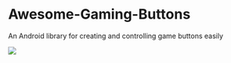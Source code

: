 # Awesome-Gaming-Buttons
An Android library for creating and controlling game buttons easily

<img src="https://scontent.fath3-4.fna.fbcdn.net/v/t1.0-9/94127896_1923381487794747_8468148200161673216_o.jpg?_nc_cat=107&_nc_sid=8024bb&_nc_ohc=wRqfjCwNOvAAX_X4Lgj&_nc_ht=scontent.fath3-4.fna&oh=a3c33aad297946f06265d1a91d2d496c&oe=5EC09353" />
